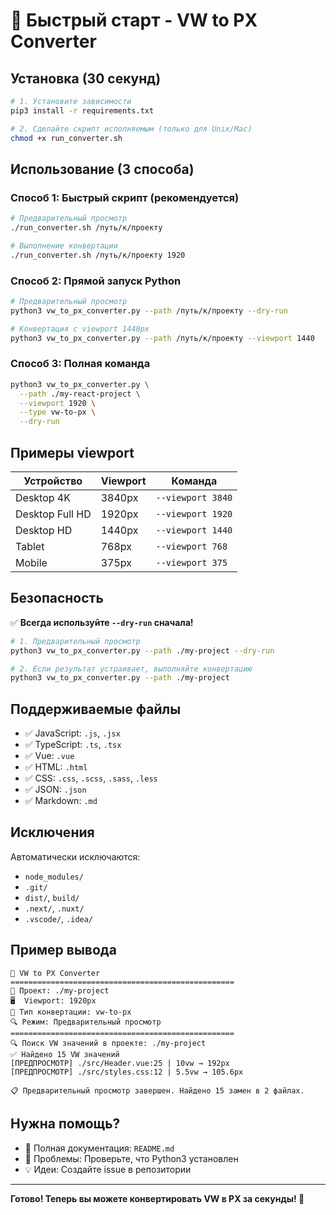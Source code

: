 # 🚀 Быстрый старт - VW to PX Converter

## Установка (30 секунд)

```bash
# 1. Установите зависимости
pip3 install -r requirements.txt

# 2. Сделайте скрипт исполняемым (только для Unix/Mac)
chmod +x run_converter.sh
```

## Использование (3 способа)

### Способ 1: Быстрый скрипт (рекомендуется)
```bash
# Предварительный просмотр
./run_converter.sh /путь/к/проекту

# Выполнение конвертации
./run_converter.sh /путь/к/проекту 1920
```

### Способ 2: Прямой запуск Python
```bash
# Предварительный просмотр
python3 vw_to_px_converter.py --path /путь/к/проекту --dry-run

# Конвертация с viewport 1440px
python3 vw_to_px_converter.py --path /путь/к/проекту --viewport 1440
```

### Способ 3: Полная команда
```bash
python3 vw_to_px_converter.py \
  --path ./my-react-project \
  --viewport 1920 \
  --type vw-to-px \
  --dry-run
```

## Примеры viewport

| Устройство | Viewport | Команда |
|------------|----------|---------|
| Desktop 4K | 3840px | `--viewport 3840` |
| Desktop Full HD | 1920px | `--viewport 1920` |
| Desktop HD | 1440px | `--viewport 1440` |
| Tablet | 768px | `--viewport 768` |
| Mobile | 375px | `--viewport 375` |

## Безопасность

✅ **Всегда используйте `--dry-run` сначала!**

```bash
# 1. Предварительный просмотр
python3 vw_to_px_converter.py --path ./my-project --dry-run

# 2. Если результат устраивает, выполняйте конвертацию
python3 vw_to_px_converter.py --path ./my-project
```

## Поддерживаемые файлы

- ✅ JavaScript: `.js`, `.jsx`
- ✅ TypeScript: `.ts`, `.tsx`
- ✅ Vue: `.vue`
- ✅ HTML: `.html`
- ✅ CSS: `.css`, `.scss`, `.sass`, `.less`
- ✅ JSON: `.json`
- ✅ Markdown: `.md`

## Исключения

Автоматически исключаются:
- `node_modules/`
- `.git/`
- `dist/`, `build/`
- `.next/`, `.nuxt/`
- `.vscode/`, `.idea/`

## Пример вывода

```
🚀 VW to PX Converter
==================================================
📁 Проект: ./my-project
🖥️  Viewport: 1920px
🔄 Тип конвертации: vw-to-px
🔍 Режим: Предварительный просмотр
==================================================
🔍 Поиск VW значений в проекте: ./my-project
✅ Найдено 15 VW значений
[ПРЕДПРОСМОТР] ./src/Header.vue:25 | 10vw → 192px
[ПРЕДПРОСМОТР] ./src/styles.css:12 | 5.5vw → 105.6px

📋 Предварительный просмотр завершен. Найдено 15 замен в 2 файлах.
```

## Нужна помощь?

- 📖 Полная документация: `README.md`
- 🐛 Проблемы: Проверьте, что Python3 установлен
- 💡 Идеи: Создайте issue в репозитории

---

**Готово! Теперь вы можете конвертировать VW в PX за секунды! 🎉**
